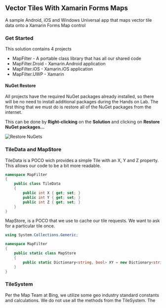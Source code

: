 ## Vector Tiles With Xamarin Forms Maps
A sample Android, iOS and Windows Universal app that maps vector tile data onto a Xamarin Forms Map control




### Get Started

This solution contains 4 projects

* MapFilter - A portable class library that has all our shared code
* MapFilter.Droid - Xamarin.Android application
* MapFilter.iOS - Xamarin.iOS application
* MapFilter.UWP - Xamarin

#### NuGet Restore

All projects have the required NuGet packages already installed, so there will be no need to install additional packages during the Hands on Lab. The first thing that we must do is restore all of the NuGet packages from the internet.

This can be done by **Right-clicking** on the **Solution** and clicking on **Restore NuGet packages...**

![Restore NuGets](https://github.com/ryanlowdermilk/VectorTilesWithXamarinMaps/blob/master/restore_nuget.png?raw=true)


### TileData and MapStore

TileData is a POCO wich provides a simple Tile with an X, Y and Z property. This allows our code to be a bit more readable.


```csharp
namespace MapFilter
{
    public class TileData
    {
        public int X { get; set; }
        public int Y { get; set; }
        public int Z { get; set; }
    }
}
```
MapStore, is a POCO that we use to cache our tile requests. We want to ask for a particular tile once.

``` csharp
using System.Collections.Generic;

namespace MapFilter
{
    public static class MapStore
    {
        public static Dictionary<string, bool> XY = new Dictionary<string, bool>();
    }
}
```

### TileSystem

Per the Map Team at Bing, we utilize some geo industry standard constants and calculations. We do not use all the methods from the TileSystem. The 

